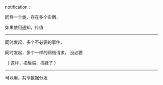 notification :



同样一个类，存在多个实例，


如果使用通知，传值


<hr>


同时发起，多个不必要的事件，




同时发起，多个一样的网络请求，
没必要

（ 这样，把后端，搞挂了 ）

<hr>



可以用，共享数据分发
